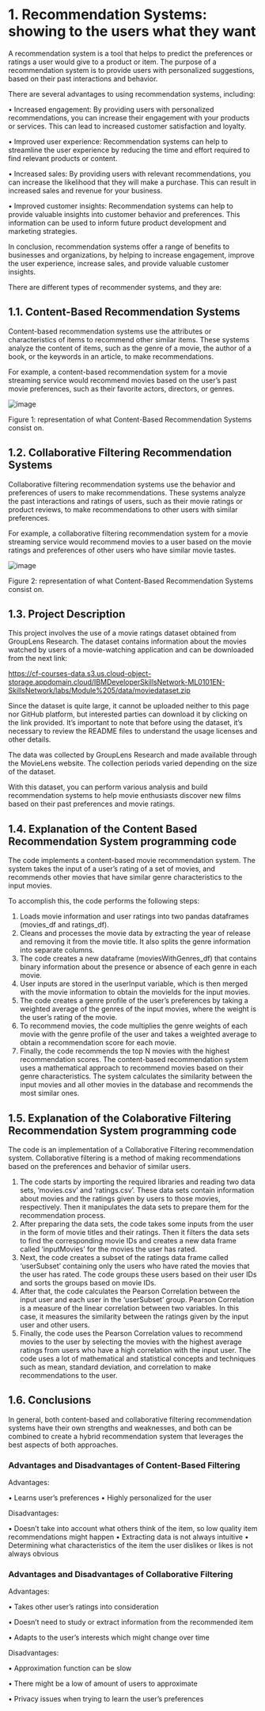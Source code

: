 # 1. Recommendation Systems: showing to the users what they want

A recommendation system is a tool that helps to predict the preferences or ratings a user would give to a product or item. The purpose of a recommendation system is to provide users with personalized suggestions, based on their past interactions and behavior.

There are several advantages to using recommendation systems, including:

•	Increased engagement: By providing users with personalized recommendations, you can increase their engagement with your products or services. This can lead to increased customer satisfaction and loyalty.

•	Improved user experience: Recommendation systems can help to streamline the user experience by reducing the time and effort required to find relevant products or content.

•	Increased sales: By providing users with relevant recommendations, you can increase the likelihood that they will make a purchase. This can result in increased sales and revenue for your business.

•	Improved customer insights: Recommendation systems can help to provide valuable insights into customer behavior and preferences. This information can be used to inform future product development and marketing strategies.

In conclusion, recommendation systems offer a range of benefits to businesses and organizations, by helping to increase engagement, improve the user experience, increase sales, and provide valuable customer insights.

There are different types of recommender systems, and they are:

## 1.1. Content-Based Recommendation Systems

Content-based recommendation systems use the attributes or characteristics of items to recommend other similar items. These systems analyze the content of items, such as the genre of a movie, the author of a book, or the keywords in an article, to make recommendations.

For example, a content-based recommendation system for a movie streaming service would recommend movies based on the user’s past movie preferences, such as their favorite actors, directors, or genres.

![image](https://user-images.githubusercontent.com/43154438/229680935-7d0f0d06-46a8-4192-9bb9-2124f37340d9.png)

Figure 1: representation of what Content-Based Recommendation Systems consist on.

## 1.2. Collaborative Filtering Recommendation Systems

Collaborative filtering recommendation systems use the behavior and preferences of users to make recommendations. These systems analyze the past interactions and ratings of users, such as their movie ratings or product reviews, to make recommendations to other users with similar preferences.

For example, a collaborative filtering recommendation system for a movie streaming service would recommend movies to a user based on the movie ratings and preferences of other users who have similar movie tastes.

![image](https://user-images.githubusercontent.com/43154438/229681039-e90a202e-29b8-459b-b0e2-49b8ca21d724.png)

Figure 2: representation of what Content-Based Recommendation Systems consist on.

## 1.3. Project Description

This project involves the use of a movie ratings dataset obtained from GroupLens Research. The dataset contains information about the movies watched by users of a movie-watching application and can be downloaded from the next link:

https://cf-courses-data.s3.us.cloud-object-storage.appdomain.cloud/IBMDeveloperSkillsNetwork-ML0101EN-SkillsNetwork/labs/Module%205/data/moviedataset.zip

Since the dataset is quite large, it cannot be uploaded neither to this page nor GitHub platform, but interested parties can download it by clicking on the link provided. It’s important to note that before using the dataset, it’s necessary to review the README files to understand the usage licenses and other details.

The data was collected by GroupLens Research and made available through the MovieLens website. The collection periods varied depending on the size of the dataset.

With this dataset, you can perform various analysis and build recommendation systems to help movie enthusiasts discover new films based on their past preferences and movie ratings.

## 1.4. Explanation of the Content Based Recommendation System programming code

The code implements a content-based movie recommendation system. The system takes the input of a user’s rating of a set of movies, and recommends other movies that have similar genre characteristics to the input movies.

To accomplish this, the code performs the following steps:

1.	Loads movie information and user ratings into two pandas dataframes (movies_df and ratings_df).
2.	Cleans and processes the movie data by extracting the year of release and removing it from the movie title. It also splits the genre information into separate columns.
3.	The code creates a new dataframe (moviesWithGenres_df) that contains binary information about the presence or absence of each genre in each movie.
4.	User inputs are stored in the userInput variable, which is then merged with the movie information to obtain the movieIds for the input movies.
5.	The code creates a genre profile of the user’s preferences by taking a weighted average of the genres of the input movies, where the weight is the user’s rating of the movie.
6.	To recommend movies, the code multiplies the genre weights of each movie with the genre profile of the user and takes a weighted average to obtain a recommendation score for each movie.
7.	Finally, the code recommends the top N movies with the highest recommendation scores.
The content-based recommendation system uses a mathematical approach to recommend movies based on their genre characteristics. The system calculates the similarity between the input movies and all other movies in the database and recommends the most similar ones.

## 1.5. Explanation of the Colaborative Filtering Recommendation System programming code

The code is an implementation of a Collaborative Filtering recommendation system. Collaborative filtering is a method of making recommendations based on the preferences and behavior of similar users.

1.	The code starts by importing the required libraries and reading two data sets, ‘movies.csv’ and ‘ratings.csv’. These data sets contain information about movies and the ratings given by users to those movies, respectively. Then it manipulates the data sets to prepare them for the recommendation process.
2.	After preparing the data sets, the code takes some inputs from the user in the form of movie titles and their ratings. Then it filters the data sets to find the corresponding movie IDs and creates a new data frame called ‘inputMovies’ for the movies the user has rated.
3.	Next, the code creates a subset of the ratings data frame called ‘userSubset’ containing only the users who have rated the movies that the user has rated. The code groups these users based on their user IDs and sorts the groups based on movie IDs.
4.	After that, the code calculates the Pearson Correlation between the input user and each user in the ‘userSubset’ group. Pearson Correlation is a measure of the linear correlation between two variables. In this case, it measures the similarity between the ratings given by the input user and other users.
5.	Finally, the code uses the Pearson Correlation values to recommend movies to the user by selecting the movies with the highest average ratings from users who have a high correlation with the input user.
The code uses a lot of mathematical and statistical concepts and techniques such as mean, standard deviation, and correlation to make recommendations to the user.

## 1.6. Conclusions

In general, both content-based and collaborative filtering recommendation systems have their own strengths and weaknesses, and both can be combined to create a hybrid recommendation system that leverages the best aspects of both approaches.

### Advantages and Disadvantages of Content-Based Filtering

Advantages:

•	Learns user’s preferences
•	Highly personalized for the user

Disadvantages:

•	Doesn’t take into account what others think of the item, so low quality item recommendations might happen
•	Extracting data is not always intuitive
•	Determining what characteristics of the item the user dislikes or likes is not always obvious

### Advantages and Disadvantages of Collaborative Filtering

Advantages:

•	Takes other user’s ratings into consideration

•	Doesn’t need to study or extract information from the recommended item

•	Adapts to the user’s interests which might change over time

Disadvantages:

•	Approximation function can be slow

•	There might be a low of amount of users to approximate

•	Privacy issues when trying to learn the user’s preferences
